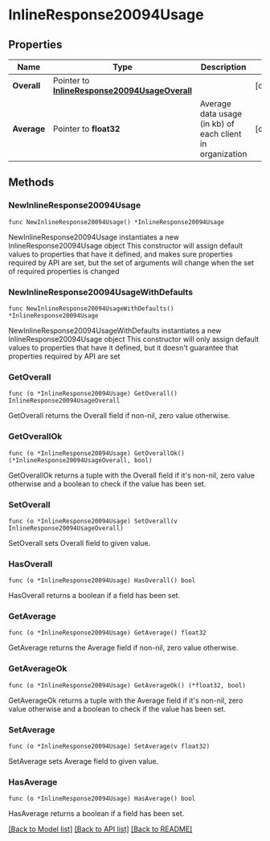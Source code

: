 # InlineResponse20094Usage

## Properties

Name | Type | Description | Notes
------------ | ------------- | ------------- | -------------
**Overall** | Pointer to [**InlineResponse20094UsageOverall**](InlineResponse20094UsageOverall.md) |  | [optional] 
**Average** | Pointer to **float32** | Average data usage (in kb) of each client in organization | [optional] 

## Methods

### NewInlineResponse20094Usage

`func NewInlineResponse20094Usage() *InlineResponse20094Usage`

NewInlineResponse20094Usage instantiates a new InlineResponse20094Usage object
This constructor will assign default values to properties that have it defined,
and makes sure properties required by API are set, but the set of arguments
will change when the set of required properties is changed

### NewInlineResponse20094UsageWithDefaults

`func NewInlineResponse20094UsageWithDefaults() *InlineResponse20094Usage`

NewInlineResponse20094UsageWithDefaults instantiates a new InlineResponse20094Usage object
This constructor will only assign default values to properties that have it defined,
but it doesn't guarantee that properties required by API are set

### GetOverall

`func (o *InlineResponse20094Usage) GetOverall() InlineResponse20094UsageOverall`

GetOverall returns the Overall field if non-nil, zero value otherwise.

### GetOverallOk

`func (o *InlineResponse20094Usage) GetOverallOk() (*InlineResponse20094UsageOverall, bool)`

GetOverallOk returns a tuple with the Overall field if it's non-nil, zero value otherwise
and a boolean to check if the value has been set.

### SetOverall

`func (o *InlineResponse20094Usage) SetOverall(v InlineResponse20094UsageOverall)`

SetOverall sets Overall field to given value.

### HasOverall

`func (o *InlineResponse20094Usage) HasOverall() bool`

HasOverall returns a boolean if a field has been set.

### GetAverage

`func (o *InlineResponse20094Usage) GetAverage() float32`

GetAverage returns the Average field if non-nil, zero value otherwise.

### GetAverageOk

`func (o *InlineResponse20094Usage) GetAverageOk() (*float32, bool)`

GetAverageOk returns a tuple with the Average field if it's non-nil, zero value otherwise
and a boolean to check if the value has been set.

### SetAverage

`func (o *InlineResponse20094Usage) SetAverage(v float32)`

SetAverage sets Average field to given value.

### HasAverage

`func (o *InlineResponse20094Usage) HasAverage() bool`

HasAverage returns a boolean if a field has been set.


[[Back to Model list]](../README.md#documentation-for-models) [[Back to API list]](../README.md#documentation-for-api-endpoints) [[Back to README]](../README.md)


